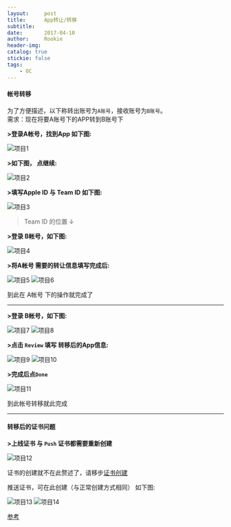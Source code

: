 ```yaml
---
layout:     post
title:      App转让/转移
subtitle:   
date:       2017-04-10
author:     Rookie
header-img: 
catalog: true
stickie: false
tags:
    - OC
---
```


#### 帐号转移

为了方便描述，以下称转出账号为`A账号`，接收账号为`B账号`。  
需求：现在将要A账号下的APP转到B账号下

**>登录A帐号，找到App 如下图:**

![项目1](/img/20170410/1.webp)

**>如下图， 点继续:**

![项目2](/img/20170410/2.webp)

**>填写Apple ID 与 Team ID 如下图:**

![项目3](/img/20170410/3.webp)

>Team ID 的位置 ↓

**>登录 B帐号，如下图:**

![项目4](/img/20170410/4.webp)

**>将A帐号 需要的转让信息填写完成后:**

![项目5](/img/20170410/5.webp)
![项目6](/img/20170410/6.webp)

到此在 A帐号 下的操作就完成了  

---

**>登录 B帐号，如下图:**

![项目7](/img/20170410/7.webp)
![项目8](/img/20170410/8.webp)

**>点击 `Review` 填写 转移后的App信息:**

![项目9](/img/20170410/9.webp)
![项目10](/img/20170410/10.webp)

**>完成后点`Done`**

![项目11](/img/20170410/11.webp)

到此帐号转移就此完成

---

#### 转移后的证书问题

**>上线证书 与 `Push` 证书都需要重新创建**

![项目12](/img/20170410/12.webp)

证书的创建就不在此赘述了，请移步[证书创建](https://rookie920.github.io/2016/03/16/iOS%E8%AF%81%E4%B9%A6%E8%AF%B4%E6%98%8E%E5%92%8C%E5%8F%91%E5%B8%83%E5%86%85%E8%B4%AD%E6%B5%81%E7%A8%8B%E6%95%B4%E7%90%86/)

推送证书，可在此创建（与正常创建方式相同） 如下图:

![项目13](/img/20170410/13.webp)
![项目14](/img/20170410/14.webp)


[参考](https://www.jianshu.com/p/de3f49478ee7)



